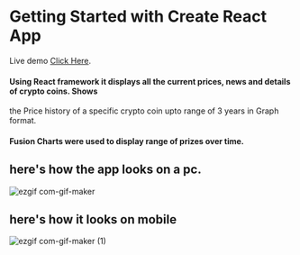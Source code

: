 # Getting Started with Create React App

Live demo [Click Here](https://crypto-tracker-lalithyagnavlkya.netlify.app/).

#### Using React framework it displays all the current prices, news and details of crypto coins. Shows
the Price history of a specific crypto coin upto range of 3 years in Graph format. 
#### Fusion Charts were used to display range of prizes over time.

## here's how the app looks on a pc.


  ![ezgif com-gif-maker](https://user-images.githubusercontent.com/69410566/165045133-26747e13-dc9a-4bde-8545-0a1a4f2846c5.gif)
  
## here's how it looks on mobile


![ezgif com-gif-maker (1)](https://user-images.githubusercontent.com/69410566/165046683-cc30087b-f250-4725-920a-9dafa6b4b750.gif)



